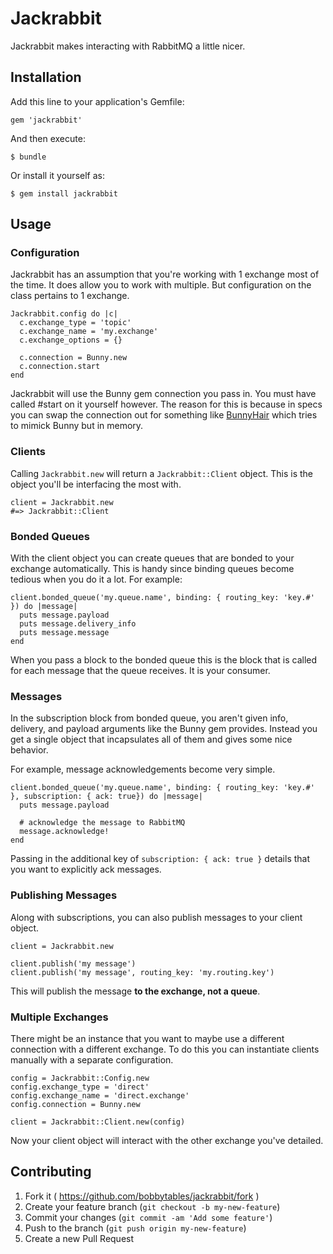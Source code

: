 # Jackrabbit

Jackrabbit makes interacting with RabbitMQ a little nicer.

## Installation

Add this line to your application's Gemfile:

    gem 'jackrabbit'

And then execute:

    $ bundle

Or install it yourself as:

    $ gem install jackrabbit

## Usage

### Configuration

Jackrabbit has an assumption that you're working with 1 exchange most of the time. It does allow you to work with multiple. But configuration on the class pertains to 1 exchange.

    Jackrabbit.config do |c|
      c.exchange_type = 'topic'
      c.exchange_name = 'my.exchange'
      c.exchange_options = {}

      c.connection = Bunny.new
      c.connection.start
    end

Jackrabbit will use the Bunny gem connection you pass in. You must have called #start on it yourself however.
The reason for this is because in specs you can swap the connection out for something like [BunnyHair](http://github.com/thunderboltlabs/bunny_hair) which tries to mimick Bunny but in memory.

### Clients

Calling `Jackrabbit.new` will return a `Jackrabbit::Client` object. This is the object you'll be interfacing the most with.

    client = Jackrabbit.new
    #=> Jackrabbit::Client

### Bonded Queues

With the client object you can create queues that are bonded to your exchange automatically. This is handy since binding queues become tedious when you do it a lot. For example:

    client.bonded_queue('my.queue.name', binding: { routing_key: 'key.#' }) do |message|
      puts message.payload
      puts message.delivery_info
      puts message.message
    end

When you pass a block to the bonded queue this is the block that is called for each message that the queue receives. It is your consumer.

### Messages

In the subscription block from bonded queue, you aren't given info, delivery, and payload arguments like the Bunny gem provides. Instead you get a single object that incapsulates all of them and gives some nice behavior.

For example, message acknowledgements become very simple.

    client.bonded_queue('my.queue.name', binding: { routing_key: 'key.#' }, subscription: { ack: true}) do |message|
      puts message.payload

      # acknowledge the message to RabbitMQ
      message.acknowledge!
    end

Passing in the additional key of `subscription: { ack: true }` details that you want to explicitly ack messages.

### Publishing Messages

Along with subscriptions, you can also publish messages to your client object.

    client = Jackrabbit.new
    
    client.publish('my message')
    client.publish('my message', routing_key: 'my.routing.key')
    
This will publish the message **to the exchange, not a queue**.

### Multiple Exchanges

There might be an instance that you want to maybe use a different connection with a different exchange. To do this you can instantiate clients manually with a separate configuration.

    config = Jackrabbit::Config.new
    config.exchange_type = 'direct'
    config.exchange_name = 'direct.exchange'
    config.connection = Bunny.new

    client = Jackrabbit::Client.new(config)

Now your client object will interact with the other exchange you've detailed.

## Contributing

1. Fork it ( https://github.com/bobbytables/jackrabbit/fork )
2. Create your feature branch (`git checkout -b my-new-feature`)
3. Commit your changes (`git commit -am 'Add some feature'`)
4. Push to the branch (`git push origin my-new-feature`)
5. Create a new Pull Request
